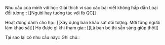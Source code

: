 Nhu cầu của mình với họ:: Giải thích vì sao các bài viết không hấp dẫn
Loại đối tượng:: [[Người hay tương tác với fb QC]]

Hoạt động dành cho họ:: [[Xây dựng bản khảo sát đối tượng. Mời từng người làm khảo sát]]
Họ được gì khi tham gia:: [[Là bạn bè thì sẵn sàng giúp thôi]]

Tại sao lại có nhu cầu này:: 
Ghi chú:: 
